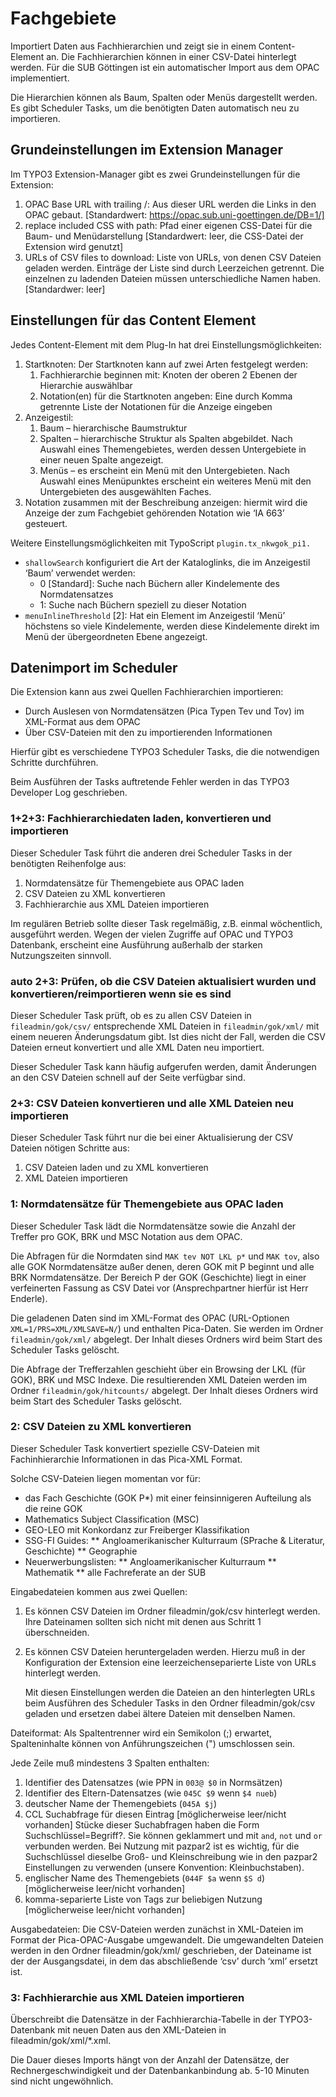 # Fachgebiete
Importiert Daten aus Fachhierarchien und zeigt sie in einem Content-Element an.
Die Fachhierarchien können in einer CSV-Datei hinterlegt werden. Für die SUB
Göttingen ist ein automatischer Import aus dem OPAC implementiert.

Die Hierarchien können als Baum, Spalten oder Menüs dargestellt werden.
Es gibt Scheduler Tasks, um die benötigten Daten automatisch neu zu importieren.


## Grundeinstellungen im Extension Manager
Im TYPO3 Extension-Manager gibt es zwei Grundeinstellungen für die Extension:

1. OPAC Base URL with trailing /: Aus dieser URL werden die Links in den OPAC
	gebaut. [Standardwert: https://opac.sub.uni-goettingen.de/DB=1/]
2. replace included CSS with path: Pfad einer eigenen CSS-Datei für die Baum-
	und Menüdarstellung [Standardwert: leer, die CSS-Datei der Extension wird genutzt]
3. URLs of CSV files to download: Liste von URLs, von denen CSV Dateien geladen
	werden. Einträge der Liste sind durch Leerzeichen getrennt. Die einzelnen
	zu ladenden Dateien müssen unterschiedliche Namen haben. [Standardwer: leer]

## Einstellungen für das Content Element
Jedes Content-Element mit dem  Plug-In hat drei Einstellungsmöglichkeiten:

1. Startknoten: Der Startknoten kann auf zwei Arten festgelegt werden:
	1. Fachhierarchie beginnen mit: Knoten der oberen 2 Ebenen der Hierarchie auswählbar
	2. Notation(en) für die Startknoten angeben: Eine durch Komma getrennte Liste der Notationen für die Anzeige eingeben
2. Anzeigestil:
	1. Baum – hierarchische Baumstruktur
	2. Spalten – hierarchische Struktur als Spalten abgebildet. Nach Auswahl eines
	Themengebietes, werden dessen Untergebiete in einer neuen Spalte angezeigt.
	3. Menüs – es erscheint ein Menü mit den Untergebieten. Nach Auswahl eines
	Menüpunktes erscheint ein weiteres Menü mit den Untergebieten des ausgewählten Faches.
3. Notation zusammen mit der Beschreibung anzeigen: hiermit wird die Anzeige der zum Fachgebiet gehörenden Notation wie ‘IA 663’ gesteuert.

Weitere Einstellungsmöglichkeiten mit TypoScript `plugin.tx_nkwgok_pi1.`

* `shallowSearch` konfiguriert die Art der Kataloglinks, die im Anzeigestil ‘Baum’ verwendet werden:
	* 0 [Standard]: Suche nach Büchern aller Kindelemente des Normdatensatzes
	* 1: Suche nach Büchern speziell zu dieser Notation
* `menuInlineThreshold` [2]: Hat ein Element im Anzeigestil ‘Menü’ höchstens so viele Kindelemente, werden diese Kindelemente direkt im Menü der übergeordneten Ebene angezeigt.


## Datenimport im Scheduler
Die Extension kann aus zwei Quellen Fachhierarchien importieren:

* Durch Auslesen von Normdatensätzen (Pica Typen Tev und Tov) im XML-Format aus dem OPAC
* Über CSV-Dateien mit den zu importierenden Informationen

Hierfür gibt es verschiedene TYPO3 Scheduler Tasks, die die notwendigen
Schritte durchführen.

Beim Ausführen der Tasks auftretende Fehler werden in das TYPO3 Developer
Log geschrieben.


### 1+2+3: Fachhierarchiedaten laden, konvertieren und importieren
Dieser Scheduler Task führt die anderen drei Scheduler Tasks in der benötigten
Reihenfolge aus:

1. Normdatensätze für Themengebiete aus OPAC laden
2. CSV Dateien zu XML konvertieren
3. Fachhierarchie aus XML Dateien importieren

Im regulären Betrieb sollte dieser Task regelmäßig, z.B. einmal
wöchentlich, ausgeführt werden. Wegen der vielen Zugriffe auf OPAC und TYPO3
Datenbank, erscheint eine Ausführung außerhalb der starken Nutzungszeiten sinnvoll.


### auto 2+3: Prüfen, ob die CSV Dateien aktualisiert wurden und konvertieren/reimportieren wenn sie es sind
Dieser Scheduler Task prüft, ob es zu allen CSV Dateien in `fileadmin/gok/csv/`
entsprechende XML Dateien in `fileadmin/gok/xml/` mit einem neueren Änderungsdatum
gibt. Ist dies nicht der Fall, werden die CSV Dateien erneut konvertiert und
alle XML Daten neu importiert.

Dieser Scheduler Task kann häufig aufgerufen werden, damit Änderungen an den CSV
Dateien schnell auf der Seite verfügbar sind.


### 2+3: CSV Dateien konvertieren und alle XML Dateien neu importieren
Dieser Scheduler Task führt nur die bei einer Aktualisierung der CSV Dateien
nötigen Schritte aus:

1. CSV Dateien laden und zu XML konvertieren
2. XML Dateien importieren


### 1: Normdatensätze für Themengebiete aus OPAC laden
Dieser Scheduler Task lädt die Normdatensätze sowie die Anzahl der
Treffer pro GOK, BRK und MSC Notation aus dem OPAC.

Die Abfragen für die Normdaten sind `MAK tev NOT LKL p*` und `MAK tov`, also
alle GOK Normdatensätze außer denen, deren GOK mit P beginnt und alle BRK
Normdatensätze. Der Bereich P der GOK (Geschichte) liegt in einer verfeinerten
Fassung as CSV Datei vor (Ansprechpartner hierfür ist Herr Enderle).

Die geladenen Daten sind im XML-Format des OPAC (URL-Optionen `XML=1/PRS=XML/XMLSAVE=N/`)
und enthalten Pica-Daten. Sie werden im Ordner `fileadmin/gok/xml/` abgelegt. Der
Inhalt dieses Ordners wird beim Start des Scheduler Tasks gelöscht.

Die Abfrage der Trefferzahlen geschieht über ein Browsing der LKL (für GOK),
BRK und MSC Indexe. Die resultierenden XML Dateien werden im Ordner
`fileadmin/gok/hitcounts/` abgelegt. Der Inhalt dieses Ordners wird beim Start
des Scheduler Tasks gelöscht.


### 2: CSV Dateien zu XML konvertieren
Dieser Scheduler Task konvertiert spezielle CSV-Dateien mit Fachinhierarchie
Informationen in das Pica-XML Format.

Solche CSV-Dateien liegen momentan vor für:

* das Fach Geschichte (GOK P*) mit einer feinsinnigeren Aufteilung als die reine GOK
* Mathematics Subject Classification (MSC)
* GEO-LEO mit Konkordanz zur Freiberger Klassifikation
* SSG-FI Guides:
** Angloamerikanischer Kulturraum (SPrache & Literatur, Geschichte)
** Geographie
* Neuerwerbungslisten:
** Angloamerikanischer Kulturraum
** Mathematik
** alle Fachreferate an der SUB

Eingabedateien kommen aus zwei Quellen:

1. Es können CSV Dateien im Ordner fileadmin/gok/csv hinterlegt werden. Ihre Dateinamen
	sollten sich nicht mit denen aus Schritt 1 überschneiden.
2. Es können CSV Dateien heruntergeladen werden. Hierzu muß in der Konfiguration
	der Extension eine leerzeichenseparierte Liste von URLs hinterlegt werden.

	Mit diesen Einstellungen werden die Dateien an den hinterlegten URLs beim
		Ausführen des Scheduler Tasks in den Ordner fileadmin/gok/csv geladen
		und ersetzen dabei ältere Dateien mit denselben Namen.

Dateiformat: Als Spaltentrenner wird ein Semikolon (;) erwartet, Spalteninhalte
können von Anführungszeichen (") umschlossen sein.

Jede Zeile muß mindestens 3 Spalten enthalten:

1. Identifier des Datensatzes (wie PPN in `003@ $0` in Normsätzen)
2. Identifier des Eltern-Datensatzes (wie `045C $9` wenn `$4 nueb`)
3. deutscher Name der Themengebiets (`045A $j`)
4. CCL Suchabfrage für diesen Eintrag [möglicherweise leer/nicht vorhanden]
	Stücke dieser Suchabfragen haben die Form Suchschlüssel=Begriff?. Sie können
	geklammert und mit `and`, `not` und `or` verbunden werden. Bei Nutzung mit
	pazpar2 ist es wichtig, für die Suchschlüssel dieselbe Groß- und
	Kleinschreibung wie in den pazpar2 Einstellungen zu verwenden (unsere
	Konvention: Kleinbuchstaben).
5. englischer Name des Themengebiets (`044F $a` wenn `$S d`) [möglicherweise leer/nicht vorhanden]
6. komma-separierte Liste von Tags zur beliebigen Nutzung [möglicherweise leer/nicht vorhanden]

Ausgabedateien: Die CSV-Dateien werden zunächst in XML-Dateien im Format der
Pica-OPAC-Ausgabe umgewandelt. Die umgewandelten Dateien werden in den Ordner
fileadmin/gok/xml/ geschrieben, der Dateiname ist der der Ausgangsdatei, in dem
das abschließende ‘csv’ durch ‘xml’ ersetzt ist.


### 3: Fachhierarchie aus XML Dateien importieren
Überschreibt die Datensätze in der Fachhierarchia-Tabelle in der TYPO3-Datenbank
mit neuen Daten aus den XML-Dateien in fileadmin/gok/xml/*.xml.

Die Dauer dieses Imports hängt von der Anzahl der Datensätze, der
Rechnergeschwindigkeit und der Datenbankanbindung ab. 5-10 Minuten sind nicht
ungewöhnlich.
